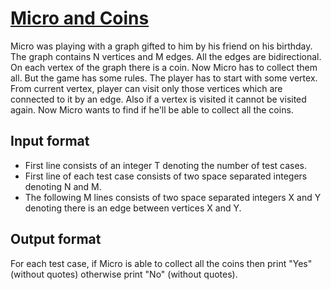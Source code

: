 # [Micro and Coins][link]

Micro was playing with a graph gifted to him by his friend on his birthday. The graph contains N vertices and M edges. All the edges are bidirectional. On each vertex of the graph there is a coin. Now Micro has to collect them all. But the game has some rules. The player has to start with some vertex. From current vertex, player can visit only those vertices which are connected to it by an edge. Also if a vertex is visited it cannot be visited again. Now Micro wants to find if he'll be able to collect all the coins.

## Input format

- First line consists of an integer T denoting the number of test cases.
- First line of each test case consists of two space separated integers denoting N and M.
- The following M lines consists of two space separated integers X and Y denoting there is an edge between vertices X and Y.

## Output format

For each test case, if Micro is able to collect all the coins then print "Yes" (without quotes) otherwise print "No" (without quotes).

[link]: https://www.hackerearth.com/practice/algorithms/graphs/hamiltonian-path/practice-problems/algorithm/micro-and-coins/
